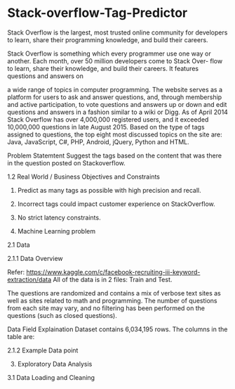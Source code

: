 # Stack-overflow-Tag-Predictor


Stack Overflow is the largest, most trusted online community for developers to learn, share
their programming knowledge, and build their careers. 

Stack Overflow is something which every programmer use one way or another. Each month, over 50 million developers come to Stack Over-
flow to learn, share their knowledge, and build their careers. It features questions and answers on

a wide range of topics in computer programming. The website serves as a platform for users to
ask and answer questions, and, through membership and active participation, to vote questions
and answers up or down and edit questions and answers in a fashion similar to a wiki or Digg.
As of April 2014 Stack Overflow has over 4,000,000 registered users, and it exceeded 10,000,000
questions in late August 2015. Based on the type of tags assigned to questions, the top eight most
discussed topics on the site are: Java, JavaScript, C#, PHP, Android, jQuery, Python and HTML.


Problem Statemtent
Suggest the tags based on the content that was there in the question posted on Stackoverflow.

1.2 Real World / Business Objectives and Constraints
 
 1. Predict as many tags as possible with high precision and recall.

2. Incorrect tags could impact customer experience on StackOverflow.

3. No strict latency constraints.


2. Machine Learning problem

2.1 Data

2.1.1 Data Overview

Refer: https://www.kaggle.com/c/facebook-recruiting-iii-keyword-extraction/data All of
the data is in 2 files: Train and Test.

The questions are randomized and contains a mix of verbose text sites as well as sites related
to math and programming. The number of questions from each site may vary, and no filtering has
been performed on the questions (such as closed questions).

Data Field Explaination
Dataset contains 6,034,195 rows. The columns in the table are:

2.1.2 Example Data point

3. Exploratory Data Analysis

3.1 Data Loading and Cleaning
